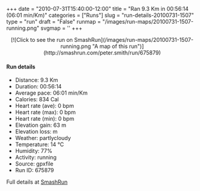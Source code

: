 +++
date = "2010-07-31T15:40:00-12:00"
title = "Ran 9.3 Km in 00:56:14 (06:01 min/Km)"
categories = ["Runs"]
slug = "run-details-20100731-1507"
type = "run"
draft = "False"
runmap = "/images/run-maps/20100731-1507-running.png"
svgmap = '<polyline points="0 21, 3 23, 2 26, 5 27, 5 27, 7 29, 11 36, 24 45, 31 50, 38 52, 45 53, 52 58, 61 60, 80 60, 100 64, 98 77, 97 78, 84 78, 71 75, 66 75, 47 67, 42 71, 40 71, 35 70, 33 67, 32 61, 30 55, 31 51, 27 47, 11 35, 7 28, 2 25, 2 22, 1 22">'
+++



<!--more-->

<center>
[![Click to see the run on SmashRun](/images/run-maps/20100731-1507-running.png "A map of this run")](http://smashrun.com/peter.smith/run/675879)
</center>

#### Run details

* Distance: 9.3 Km
* Duration: 00:56:14
* Average pace: 06:01 min/Km
* Calories: 834 Cal
* Heart rate (ave): 0 bpm
* Heart rate (max): 0 bpm
* Heart rate (min): 0 bpm
* Elevation gain: 63 m
* Elevation loss:  m
* Weather: partlycloudy
* Temperature: 14 &deg;C
* Humidity: 77%
* Activity: running
* Source: gpxfile
* Run ID: 675879

Full details at [SmashRun](http://smashrun.com/peter.smith/run/675879)